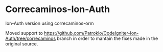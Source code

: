 Correcaminos-Ion-Auth
=====================

Ion-Auth version using correcaminos-orm

Moved support to https://github.com/Patroklo/CodeIgniter-Ion-Auth/tree/correcaminos branch in order to mantain the fixes made in the original source.
